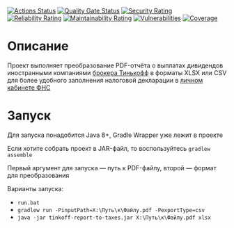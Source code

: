 [![Actions Status](https://github.com/AkaZver/tinkoff-report-to-taxes/workflows/Build/badge.svg)](https://github.com/AkaZver/tinkoff-report-to-taxes/actions)
[![Quality Gate Status](https://sonarcloud.io/api/project_badges/measure?project=AkaZver_tinkoff-report-to-taxes&metric=alert_status)](https://sonarcloud.io/dashboard?id=AkaZver_tinkoff-report-to-taxes)
[![Security Rating](https://sonarcloud.io/api/project_badges/measure?project=AkaZver_tinkoff-report-to-taxes&metric=security_rating)](https://sonarcloud.io/dashboard?id=AkaZver_tinkoff-report-to-taxes)
[![Reliability Rating](https://sonarcloud.io/api/project_badges/measure?project=AkaZver_tinkoff-report-to-taxes&metric=reliability_rating)](https://sonarcloud.io/dashboard?id=AkaZver_tinkoff-report-to-taxes)
[![Maintainability Rating](https://sonarcloud.io/api/project_badges/measure?project=AkaZver_tinkoff-report-to-taxes&metric=sqale_rating)](https://sonarcloud.io/dashboard?id=AkaZver_tinkoff-report-to-taxes)
[![Vulnerabilities](https://sonarcloud.io/api/project_badges/measure?project=AkaZver_tinkoff-report-to-taxes&metric=vulnerabilities)](https://sonarcloud.io/dashboard?id=AkaZver_tinkoff-report-to-taxes)
[![Coverage](https://sonarcloud.io/api/project_badges/measure?project=AkaZver_tinkoff-report-to-taxes&metric=coverage)](https://sonarcloud.io/dashboard?id=AkaZver_tinkoff-report-to-taxes)

# Описание
Проект выполняет преобразование PDF-отчёта о выплатах дивидендов иностранными компаниями 
[брокера Тинькофф](https://www.tinkoff.ru/invest/) в форматы XLSX или CSV для более 
удобного заполнения налоговой декларации в [личном кабинете ФНС](https://lkfl2.nalog.ru/lkfl/)

# Запуск
Для запуска понадобится Java 8+, Gradle Wrapper уже лежит в проекте

Если хотите собрать проект в JAR-файл, то воспользуйтесь `gradlew assemble`

Первый аргумент для запуска — путь к PDF-файлу, второй — формат для преобразования

Варианты запуска:
- `run.bat`
- `gradlew run -PinputPath=X:\Путь\к\Файлу.pdf -PexportType=csv`
- `java -jar tinkoff-report-to-taxes.jar X:\Путь\к\Файлу.pdf xlsx`
